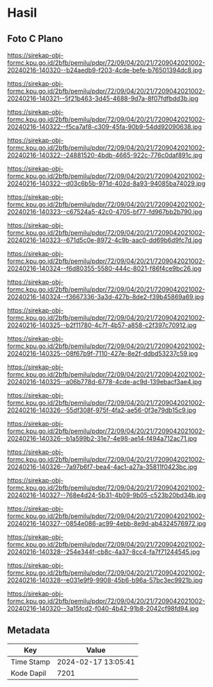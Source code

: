 # Hasil

## Foto C Plano

https://sirekap-obj-formc.kpu.go.id/2bfb/pemilu/pdpr/72/09/04/20/21/7209042021002-20240216-140320--b24aedb9-f203-4cde-befe-b76501394dc8.jpg

https://sirekap-obj-formc.kpu.go.id/2bfb/pemilu/pdpr/72/09/04/20/21/7209042021002-20240216-140321--5f21b463-3d45-4688-9d7a-8f07fdfbdd3b.jpg

https://sirekap-obj-formc.kpu.go.id/2bfb/pemilu/pdpr/72/09/04/20/21/7209042021002-20240216-140322--f5ca7af8-c309-45fa-90b9-54dd92090638.jpg

https://sirekap-obj-formc.kpu.go.id/2bfb/pemilu/pdpr/72/09/04/20/21/7209042021002-20240216-140322--24881520-4bdb-4665-922c-776c0daf891c.jpg

https://sirekap-obj-formc.kpu.go.id/2bfb/pemilu/pdpr/72/09/04/20/21/7209042021002-20240216-140322--d03c6b5b-971d-402d-8a93-94085ba74029.jpg

https://sirekap-obj-formc.kpu.go.id/2bfb/pemilu/pdpr/72/09/04/20/21/7209042021002-20240216-140323--c67524a5-42c0-4705-bf77-fd967bb2b790.jpg

https://sirekap-obj-formc.kpu.go.id/2bfb/pemilu/pdpr/72/09/04/20/21/7209042021002-20240216-140323--671d5c0e-8972-4c9b-aac0-dd69b6d9fc7d.jpg

https://sirekap-obj-formc.kpu.go.id/2bfb/pemilu/pdpr/72/09/04/20/21/7209042021002-20240216-140324--f6d80355-5580-444c-8021-f86f4ce9bc26.jpg

https://sirekap-obj-formc.kpu.go.id/2bfb/pemilu/pdpr/72/09/04/20/21/7209042021002-20240216-140324--f3667336-3a3d-427b-8de2-f39b45869a69.jpg

https://sirekap-obj-formc.kpu.go.id/2bfb/pemilu/pdpr/72/09/04/20/21/7209042021002-20240216-140325--b2f11780-4c7f-4b57-a858-c2f397c70912.jpg

https://sirekap-obj-formc.kpu.go.id/2bfb/pemilu/pdpr/72/09/04/20/21/7209042021002-20240216-140325--08f67b9f-7110-427e-8e2f-ddbd53237c59.jpg

https://sirekap-obj-formc.kpu.go.id/2bfb/pemilu/pdpr/72/09/04/20/21/7209042021002-20240216-140325--a06b778d-6778-4cde-ac9d-139ebacf3ae4.jpg

https://sirekap-obj-formc.kpu.go.id/2bfb/pemilu/pdpr/72/09/04/20/21/7209042021002-20240216-140326--55df308f-975f-4fa2-ae56-0f3e79db15c9.jpg

https://sirekap-obj-formc.kpu.go.id/2bfb/pemilu/pdpr/72/09/04/20/21/7209042021002-20240216-140326--b1a599b2-31e7-4e98-ae14-f494a712ac71.jpg

https://sirekap-obj-formc.kpu.go.id/2bfb/pemilu/pdpr/72/09/04/20/21/7209042021002-20240216-140326--7a97b6f7-bea4-4ac1-a27a-35811f0423bc.jpg

https://sirekap-obj-formc.kpu.go.id/2bfb/pemilu/pdpr/72/09/04/20/21/7209042021002-20240216-140327--768e4d24-5b31-4b09-9b05-c523b20bd34b.jpg

https://sirekap-obj-formc.kpu.go.id/2bfb/pemilu/pdpr/72/09/04/20/21/7209042021002-20240216-140327--0854e086-ac99-4ebb-8e9d-ab4324576972.jpg

https://sirekap-obj-formc.kpu.go.id/2bfb/pemilu/pdpr/72/09/04/20/21/7209042021002-20240216-140328--254e344f-cb8c-4a37-8cc4-fa7f71244545.jpg

https://sirekap-obj-formc.kpu.go.id/2bfb/pemilu/pdpr/72/09/04/20/21/7209042021002-20240216-140328--e031e9f9-9908-45b6-b96a-57bc3ec9921b.jpg

https://sirekap-obj-formc.kpu.go.id/2bfb/pemilu/pdpr/72/09/04/20/21/7209042021002-20240216-140320--3a15fcd2-f040-4b42-91b8-2042cf98fd94.jpg


## Metadata

| Key        | Value               |
| ---------- | ------------------- |
| Time Stamp | 2024-02-17 13:05:41 |
| Kode Dapil | 7201                |



